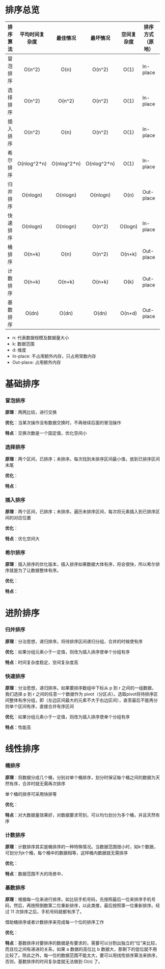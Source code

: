 # 排序总览

排序算法 | 平均时间复杂度 | 最佳情况 | 最坏情况 | 空间复杂度 | 排序方式（原地） | 稳定 
:-: | :-: | :-: | :-: |:-: |--- |:-: 
冒泡排序 | O(n^2) | O(n) | O(n^2) | O(1) | In-place | 是 
选择排序 | O(n^2) | O(n^2) | O(n^2) | O(1) | In-place | 否 
插入排序 | O(n^2) | O(n) | O(n^2) | O(1) | In-place | 是 
希尔排序 | O(nlog^2*n) | O(nlog^2*n) | O(nlog^2*n) | O(1) | In-place | 否 
归并排序 | O(nlogn) | O(nlogn) | O(nlogn) | O(n) | Out-place | 是 
快速排序 | O(nlogn) | O(nlogn) | O(n^2) | O(logn) | In-place | 否 
  桶排序  |     O(n+k)     |    O(n)     |   O(n^2)    |   O(n+k)   | Out-place | 是 
计数排序 | O(n+k) | O(n+k) | O(n+k) | O(k) | Out-place | 是 
基数排序 | O(dn) | O(dn) | O(dn) | O(n+d) | Out-place | 是 

- n: 代表数据规模及数据量大小
- k: 数据范围
- d: 维度
- In-place: 不占用额外内存，只占用常数内存
- Out-place: 占用额外内存



# 基础排序

### 冒泡排序

**原理**：两两比较，进行交换

**优化**：当某次操作没有数据交换时，不再继续后面的冒泡操作

**特点**：交换次数是一个固定值，优化空间小

### 选择排序

**原理**：两个区间，已排序；未排序。每次找到未排序区间最小值，放到已排序区间末尾

**优化**：

**特点**：

### 插入排序

**原理**：两个区间，已排序；未排序。遍历未排序区间，每次将元素插入到已排序区间的对应位置

**优化**：

**特点**：优化空间大

### 希尔排序

**原理**：插入排序的优化版本，插入排序如果数据大体有序，将会很快，所以希尔排序就是为了让数据整体有序。

**优化**：

**特点**：



# 进阶排序

### 归并排序

**原理**：分治思想，递归排序。将待排序区间递归分组，合并的时候使有序

**优化**：如果分组元素小于一定值，则改为插入排序使单个分组有序

**特点**：时间复杂度稳定，空间复杂度高

### 快速排序

**原理**：分治思想，递归排序。如果要排序数组中下标从 p 到 r 之间的一组数据，我们选择 p 到 r 之间的任意一个数据作为 pivot（分区点）。选取pivot将待排序区间整体有序分组，即（左边区间最大的元素不大于右边区间），直至最后不能再分则单个区间有序，直接合并有序区间

**优化**：如果分组元素小于一定值，则改为插入排序使单个分组有序

**特点**：性能高



# 线性排序

### 桶排序

**原理**：将数据分成几个桶，分别对单个桶排序，划分时保证每个桶之间的数据为天然有序，合并时就无需再次排序

单个桶的排序可采用快排等

**优化**：

**特点**：对大数据量效果好，对数据要求苛刻，可以均匀划分为多个桶，并且天然有序

### 计数排序

**原理**：计数排序其实是桶排序的一种特殊情况。当数据范围很小时，如k个数据，可划分为k个桶，每个桶中的数据相等，这样桶内数据就无需排序

**优化**：

**特点**：数据范围不大的场景中，

### 基数排序

**原理**：根据每一位来进行排序。如比较手机号码，先按照最后一位来排序手机号码，然后，再按照倒数第二位重新排序，以此类推，最后按照第一位重新排序。经过 11 次排序之后，手机号码就都有序了。

借助桶排序或者计数排序来完成每一个位的排序工作

**优化**：

**特点**：基数排序对要排序的数据是有要求的，需要可以分割出独立的“位”来比较，而且位之间有递进的关系，如果 a 数据的高位比 b 数据大，那剩下的低位就不用比较了。除此之外，每一位的数据范围不能太大，要可以用线性排序算法来排序，否则，基数排序的时间复杂度就无法做到 O(n) 了。